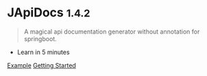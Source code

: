 # JApiDocs <small>1.4.2</small>

> A magical api documentation generator without annotation for springboot.

- Learn in 5 minutes

[Example](https://japidocs.agilestudio.cn/demo-en/V2.0/index.html)
[Getting Started](/?id=getting-started)